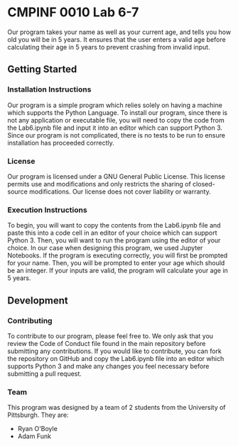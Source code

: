 # CMPINF 0010 Lab 6-7

Our program takes your name as well as your current age, and tells you how old you will be in 5 years. It ensures that the user enters a valid age before calculating their age in 5 years to prevent crashing from invalid input.

## Getting Started 

### Installation Instructions

Our program is a simple program which relies solely on having a machine which supports the Python Language. To install our program, since there is not any application or executable file, you will need to copy the code from the Lab6.ipynb file and input it into an editor which can support Python 3. Since our program is not complicated, there is no tests to be run to ensure installation has proceeded correctly. 

### License
Our program is licensed under a GNU General Public License. This license permits use and modifications and only restricts the sharing of closed-source modifications. Our license does not cover liability or warranty.

### Execution Instructions
To begin, you will want to copy the contents from the Lab6.ipynb file and paste this into a code cell in an editor of your choice which can support Python 3. Then, you will want to run the program using the editor of your choice. In our case when designing this program, we used Jupyter Notebooks. If the program is executing correctly, you will first be prompted for your name. Then, you will be prompted to enter your age which should be an integer. If your inputs are valid, the program will calculate your age in 5 years.

## Development

### Contributing
To contribute to our program, please feel free to. We only ask that you review the Code of Conduct file found in the main repository before submitting any contributions. If you would like to contribute, you can fork the repository on GitHub and copy the Lab6.ipynb file into an editor which supports Python 3 and make any changes you feel necessary before submitting a pull request.

### Team
This program was designed by a team of 2 students from the University of Pittsburgh. They are:
* Ryan O'Boyle
* Adam Funk
